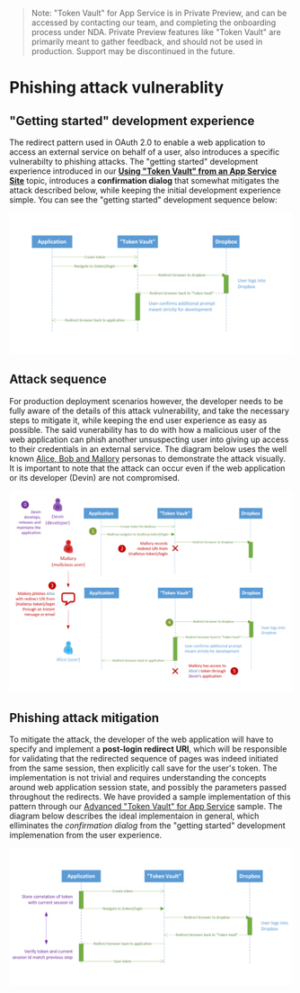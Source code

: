> Note: "Token Vault" for App Service is in Private Preview, and can be accessed by contacting our team, and completing the onboarding process under NDA. Private Preview features like "Token Vault" are primarily meant to gather feedback, and should not be used in production. Support may be discontinued in the future.

# Phishing attack vulnerablity

## "Getting started" development experience

The redirect pattern used in OAuth 2.0 to enable a web application to access an external service on behalf of a user, also introduces a specific vulnerabilty to phishing attacks. The "getting started" development experience introduced in our [**Using "Token Vault" from an App Service Site**](https://github.com/joerob-msft/app-service-msi-tokenvault-dotnet) topic, introduces a **confirmation dialog** that somewhat mitigates the attack described below, while keeping the initial development experience simple. You can see the "getting started" development sequence below:

![](https://raw.githubusercontent.com/Azure/azure-tokens/master/docs/phishing-attack-vulnerability/development-sequence-diagram.png "Development sequence diagram")

## Attack sequence

For production deployment scenarios however, the developer needs to be fully aware of the details of this attack vulnerability, and take the necessary steps to mitigate it, while keeping the end user experience as easy as possible. The said vunerability has to do with how a malicious user of the web application can phish another unsuspecting user into giving up access to their credentials in an external service. The diagram below uses the well known [Alice, Bob and Mallory](https://en.wikipedia.org/wiki/Alice_and_Bob) personas to demonstrate the attack visually. It is important to note that the attack can occur even if the web application or its developer (Devin) are not compromised.

![](https://raw.githubusercontent.com/Azure/azure-tokens/master/docs/phishing-attack-vulnerability/attack.png "Phishing attack sequence diagram")

## Phishing attack mitigation

To mitigate the attack, the developer of the web application will have to specify and implement a **post-login redirect URI**, which will be responsible for validating that the redirected sequence of pages was indeed initiated from the same session, then explicitly call save for the user's token. The implementation is not trivial and requires understanding the concepts around web application session state, and possibly the parameters passed throughout the redirects. We have provided a sample implementation of this pattern through our [Advanced "Token Vault" for App Service](https://github.com/joerob-msft/app-service-tokenvault-advanced) sample. The diagram below describes the ideal implementaion in general, which elliminates the *confirmation dialog* from the "getting started" development implemenation from the user experience.

![](https://raw.githubusercontent.com/Azure/azure-tokens/master/docs/phishing-attack-vulnerability/production-sequence-diagram.png "Production sequence diagram")

